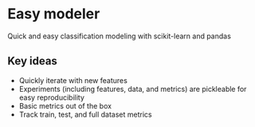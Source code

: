 # Easy modeler
Quick and easy classification modeling with scikit-learn and pandas

## Key ideas
- Quickly iterate with new features
- Experiments (including features, data, and metrics) are pickleable for easy reproducibility
- Basic metrics out of the box
- Track train, test, and full dataset metrics
